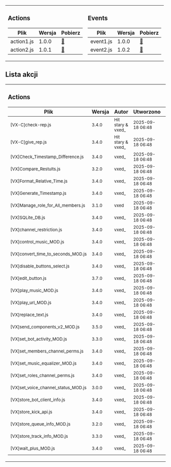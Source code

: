 <table>
<tr>
  <td>

### Actions
| Plik | Wersja | Pobierz |
|------|--------|---------|
| action1.js | 1.0.0 | [🔗](link) |
| action2.js | 1.0.1 | [🔗](link) |

  </td>
  <td>

### Events
| Plik | Wersja | Pobierz |
|------|--------|---------|
| event1.js | 1.0.0 | [🔗](link) |
| event2.js | 1.0.2 | [🔗](link) |

  </td>
</tr>
</table>

## Lista akcji
<!-- ACTIONS_TABLE_START -->

<table>
<tr>
  <td>

### Actions
| Plik | Wersja | Autor | Utworzono | Zaktualizowano | Pobierz |
|------|--------|-------|-----------|----------------|---------|
| <small>[VX-C]check-rep.js</small> | <small>3.4.0</small> | <small>Hit stary & vxed_</small> | <small>2025-09-18 06:48</small> | <small>undefined</small> | [🔗](https://github.com/vxe3D/dbm-mods/blob/main/actions%2F%5BVX-C%5Dcheck-rep.js) |
| <small>[VX-C]give_rep.js</small> | <small>3.4.0</small> | <small>Hit stary & vxed_</small> | <small>2025-09-18 06:48</small> | <small>undefined</small> | [🔗](https://github.com/vxe3D/dbm-mods/blob/main/actions%2F%5BVX-C%5Dgive_rep.js) |
| <small>[VX]Check_Timestamp_Difference.js</small> | <small>3.4.0</small> | <small>vxed_</small> | <small>2025-09-18 06:48</small> | <small>undefined</small> | [🔗](https://github.com/vxe3D/dbm-mods/blob/main/actions%2F%5BVX%5DCheck_Timestamp_Difference.js) |
| <small>[VX]Compare_Restults.js</small> | <small>3.2.0</small> | <small>vxed_</small> | <small>2025-09-18 06:48</small> | <small>undefined</small> | [🔗](https://github.com/vxe3D/dbm-mods/blob/main/actions%2F%5BVX%5DCompare_Restults.js) |
| <small>[VX]Format_Relative_Time.js</small> | <small>3.4.0</small> | <small>vxed_</small> | <small>2025-09-18 06:48</small> | <small>undefined</small> | [🔗](https://github.com/vxe3D/dbm-mods/blob/main/actions%2F%5BVX%5DFormat_Relative_Time.js) |
| <small>[VX]Generate_Timestamp.js</small> | <small>3.4.0</small> | <small>vxed_</small> | <small>2025-09-18 06:48</small> | <small>undefined</small> | [🔗](https://github.com/vxe3D/dbm-mods/blob/main/actions%2F%5BVX%5DGenerate_Timestamp.js) |
| <small>[VX]Manage_role_for_All_members.js</small> | <small>3.1.0</small> | <small>vxed</small> | <small>2025-09-18 06:48</small> | <small>2025-09-18 07:03</small> | [🔗](https://github.com/vxe3D/dbm-mods/blob/main/actions%2F%5BVX%5DManage_role_for_All_members.js) |
| <small>[VX]SQLite_DB.js</small> | <small>3.4.0</small> | <small>vxed_</small> | <small>2025-09-18 06:48</small> | <small>undefined</small> | [🔗](https://github.com/vxe3D/dbm-mods/blob/main/actions%2F%5BVX%5DSQLite_DB.js) |
| <small>[VX]channel_restriction.js</small> | <small>3.4.0</small> | <small>vxed_</small> | <small>2025-09-18 06:48</small> | <small>undefined</small> | [🔗](https://github.com/vxe3D/dbm-mods/blob/main/actions%2F%5BVX%5Dchannel_restriction.js) |
| <small>[VX]control_music_MOD.js</small> | <small>3.4.0</small> | <small>vxed_</small> | <small>2025-09-18 06:48</small> | <small>undefined</small> | [🔗](https://github.com/vxe3D/dbm-mods/blob/main/actions%2F%5BVX%5Dcontrol_music_MOD.js) |
| <small>[VX]convert_time_to_seconds_MOD.js</small> | <small>3.4.0</small> | <small>vxed_</small> | <small>2025-09-18 06:48</small> | <small>undefined</small> | [🔗](https://github.com/vxe3D/dbm-mods/blob/main/actions%2F%5BVX%5Dconvert_time_to_seconds_MOD.js) |
| <small>[VX]disable_buttons_select.js</small> | <small>3.4.0</small> | <small>vxed_</small> | <small>2025-09-18 06:48</small> | <small>undefined</small> | [🔗](https://github.com/vxe3D/dbm-mods/blob/main/actions%2F%5BVX%5Ddisable_buttons_select.js) |
| <small>[VX]edit_button.js</small> | <small>3.7.0</small> | <small>vxed_</small> | <small>2025-09-18 06:48</small> | <small>undefined</small> | [🔗](https://github.com/vxe3D/dbm-mods/blob/main/actions%2F%5BVX%5Dedit_button.js) |
| <small>[VX]play_music_MOD.js</small> | <small>3.4.0</small> | <small>vxed_</small> | <small>2025-09-18 06:48</small> | <small>undefined</small> | [🔗](https://github.com/vxe3D/dbm-mods/blob/main/actions%2F%5BVX%5Dplay_music_MOD.js) |
| <small>[VX]play_url_MOD.js</small> | <small>3.4.0</small> | <small>vxed_</small> | <small>2025-09-18 06:48</small> | <small>undefined</small> | [🔗](https://github.com/vxe3D/dbm-mods/blob/main/actions%2F%5BVX%5Dplay_url_MOD.js) |
| <small>[VX]replace_text.js</small> | <small>3.4.0</small> | <small>vxed_</small> | <small>2025-09-18 06:48</small> | <small>undefined</small> | [🔗](https://github.com/vxe3D/dbm-mods/blob/main/actions%2F%5BVX%5Dreplace_text.js) |
| <small>[VX]send_components_v2_MOD.js</small> | <small>3.5.0</small> | <small>vxed_</small> | <small>2025-09-18 06:48</small> | <small>undefined</small> | [🔗](https://github.com/vxe3D/dbm-mods/blob/main/actions%2F%5BVX%5Dsend_components_v2_MOD.js) |
| <small>[VX]set_bot_activity_MOD.js</small> | <small>3.3.0</small> | <small>vxed_</small> | <small>2025-09-18 06:48</small> | <small>undefined</small> | [🔗](https://github.com/vxe3D/dbm-mods/blob/main/actions%2F%5BVX%5Dset_bot_activity_MOD.js) |
| <small>[VX]set_members_channel_perms.js</small> | <small>3.4.0</small> | <small>vxed_</small> | <small>2025-09-18 06:48</small> | <small>undefined</small> | [🔗](https://github.com/vxe3D/dbm-mods/blob/main/actions%2F%5BVX%5Dset_members_channel_perms.js) |
| <small>[VX]set_music_equalizer_MOD.js</small> | <small>3.4.0</small> | <small>vxed_</small> | <small>2025-09-18 06:48</small> | <small>undefined</small> | [🔗](https://github.com/vxe3D/dbm-mods/blob/main/actions%2F%5BVX%5Dset_music_equalizer_MOD.js) |
| <small>[VX]set_roles_channel_perms.js</small> | <small>3.4.0</small> | <small>vxed_</small> | <small>2025-09-18 06:48</small> | <small>undefined</small> | [🔗](https://github.com/vxe3D/dbm-mods/blob/main/actions%2F%5BVX%5Dset_roles_channel_perms.js) |
| <small>[VX]set_voice_channel_status_MOD.js</small> | <small>3.0.0</small> | <small>vxed_</small> | <small>2025-09-18 06:48</small> | <small>undefined</small> | [🔗](https://github.com/vxe3D/dbm-mods/blob/main/actions%2F%5BVX%5Dset_voice_channel_status_MOD.js) |
| <small>[VX]store_bot_client_info.js</small> | <small>3.4.0</small> | <small>vxed_</small> | <small>2025-09-18 06:48</small> | <small>undefined</small> | [🔗](https://github.com/vxe3D/dbm-mods/blob/main/actions%2F%5BVX%5Dstore_bot_client_info.js) |
| <small>[VX]store_kick_api.js</small> | <small>3.4.0</small> | <small>vxed_</small> | <small>2025-09-18 06:48</small> | <small>undefined</small> | [🔗](https://github.com/vxe3D/dbm-mods/blob/main/actions%2F%5BVX%5Dstore_kick_api.js) |
| <small>[VX]store_queue_info_MOD.js</small> | <small>3.2.0</small> | <small>vxed_</small> | <small>2025-09-18 06:48</small> | <small>undefined</small> | [🔗](https://github.com/vxe3D/dbm-mods/blob/main/actions%2F%5BVX%5Dstore_queue_info_MOD.js) |
| <small>[VX]store_track_info_MOD.js</small> | <small>3.3.0</small> | <small>vxed_</small> | <small>2025-09-18 06:48</small> | <small>undefined</small> | [🔗](https://github.com/vxe3D/dbm-mods/blob/main/actions%2F%5BVX%5Dstore_track_info_MOD.js) |
| <small>[VX]wait_plus_MOD.js</small> | <small>3.4.0</small> | <small>vxed_</small> | <small>2025-09-18 06:48</small> | <small>undefined</small> | [🔗](https://github.com/vxe3D/dbm-mods/blob/main/actions%2F%5BVX%5Dwait_plus_MOD.js) |

  </td>
  <td>

### Events
| Plik | Wersja | Autor | Utworzono | Zaktualizowano | Pobierz |
|------|--------|-------|-----------|----------------|---------|


  </td>
</tr>
</table>

<!-- ACTIONS_TABLE_END -->
